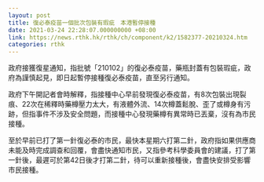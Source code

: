 ```yaml
---
layout: post
title: 復必泰疫苗一個批次包裝有瑕疵　本港暫停接種
date: 2021-03-24 22:28:07.000000000 +08:00
link: https://news.rthk.hk/rthk/ch/component/k2/1582377-20210324.htm
categories: rthk
---
```


政府接獲復星通知，指批號「210102」的復必泰疫苗，藥瓶封蓋有包裝瑕疵，政府為謹慎起見，即日起暫停接種復必泰疫苗，直至另行通知。

政府下午開記者會時解釋，指接種中心早前發現復必泰疫苗，有8次包裝出現裂痕、22次在稀釋時藥樽壓力太大，有液體外流、14次樽蓋鬆脫、歪了或樽身有污跡，但指事件不涉及安全問題，而接種中心發現藥樽有異常時已丟棄，沒有為市民接種。

至於早前已打了第一針復必泰的市民，最快本星期六打第二針，政府指如果供應商未能及時完成調查和回覆，會盡快通知市民，又指參考科學委員會的建議，打了第一針後，最遲可於第42日後才打第二針，待可以重新接種後，會盡快安排受影響市民接種。
